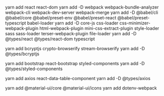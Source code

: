 yarn add react react-dom
yarn add -D webpack webpack-bundle-analyzer webpack-cli webpack-dev-server webpack-merge
yarn add -D @babel/cli @babel/core @babel/preset-env @babel/preset-react @babel/preset-typescript babel-loader
yarn add -D core-js css-loader css-minimizer-webpack-plugin html-webpack-plugin mini-css-extract-plugin style-loader sass sass-loader terser-webpack-plugin file-loader
yarn add -D @types/react @types/react-dom typescript

yarn add bcryptjs crypto-browserify stream-browserify
yarn add -D @types/bcryptjs

yarn add bootstrap react-bootstrap styled-components
yarn add -D @types/styled-components

yarn add axios react-data-table-component
yarn add -D @types/axios

yarn add @material-ui/core @material-ui/icons
yarn add dotenv-webpack
